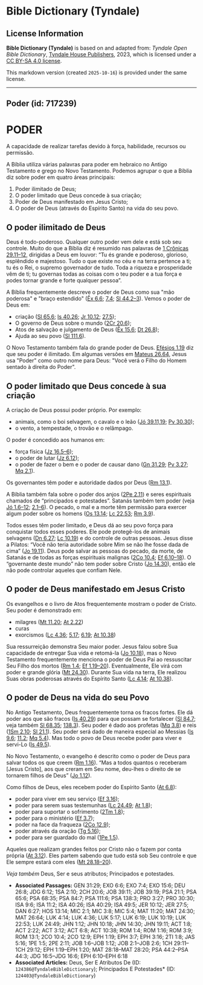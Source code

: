 # Bible Dictionary (Tyndale)

## License Information

**Bible Dictionary (Tyndale)** is based on and adapted from: _Tyndale Open Bible Dictionary_, [Tyndale House Publishers](https://tyndaleopenresources.com/), 2023, which is licensed under a [CC BY-SA 4.0 license](https://creativecommons.org/licenses/by-sa/4.0/legalcode.en).

This markdown version (created `2025-10-16`) is provided under the same license.



--------------------------------

## Poder (id: 717239)

PODER
=====

A capacidade de realizar tarefas devido à força, habilidade, recursos ou permissão.

A Bíblia utiliza várias palavras para poder em hebraico no Antigo Testamento e grego no Novo Testamento. Podemos agrupar o que a Bíblia diz sobre poder em quatro áreas principais:

1. Poder ilimitado de Deus;
2. O poder limitado que Deus concede à sua criação;
3. Poder de Deus manifestado em Jesus Cristo;
4. O poder de Deus (através do Espírito Santo) na vida do seu povo.

O poder ilimitado de Deus
-------------------------

Deus é todo\-poderoso. Qualquer outro poder vem dele e está sob seu controle. Muito do que a Bíblia diz é resumido nas palavras de [1 Crônicas 29\.11–12,](https://ref.ly/1Chr29:11-1Chr29:12) dirigidas a Deus em louvor: “Tu és grande e poderoso, glorioso, esplêndido e majestoso. Tudo o que existe no céu e na terra pertence a ti; tu és o Rei, o supremo governador de tudo. Toda a riqueza e prosperidade vêm de ti; tu governas todas as coisas com o teu poder e a tua força e podes tornar grande e forte qualquer pessoa”.

A Bíblia frequentemente descreve o poder de Deus como sua "mão poderosa" e "braço estendido" ([Êx 6\.6](https://ref.ly/Exod6:6); [7\.4](https://ref.ly/Exod7:4); [Sl 44\.2–3](https://ref.ly/Ps44:2-Ps44:3)). Vemos o poder de Deus em:

* criação ([Sl 65\.6](https://ref.ly/Ps65:6); [Is 40\.26](https://ref.ly/Isa40:26); [Jr 10\.12](https://ref.ly/Jer10:12); [27\.5](https://ref.ly/Jer27:5));
* O governo de Deus sobre o mundo ([2Cr 20\.6](https://ref.ly/2Chr20:6));
* Atos de salvação e julgamento de Deus ([Êx 15\.6](https://ref.ly/Exod15:6); [Dt 26\.8](https://ref.ly/Deut26:8));
* Ajuda ao seu povo ([Sl 111\.6](https://ref.ly/Ps111:6)).

O Novo Testamento também fala do grande poder de Deus. [Efésios 1\.19](https://ref.ly/Eph1:19) diz que seu poder é ilimitado. Em algumas versões em [Mateus 26\.64,](https://ref.ly/Matt26:64) Jesus usa "Poder" como outro nome para Deus: "Você verá o Filho do Homem sentado à direita do Poder".

O poder limitado que Deus concede à sua criação
-----------------------------------------------

A criação de Deus possui poder próprio. Por exemplo:

* animais, como o boi selvagem, o cavalo e o leão ([Jó 39\.11,19](https://ref.ly/Job39:11,Job39:19); [Pv 30\.30](https://ref.ly/Prov30:30));
* o vento, a tempestade, o trovão e o relâmpago.

O poder é concedido aos humanos em:

* força física ([Jz 16\.5–6](https://ref.ly/Judg16:5-Judg16:6));
* o poder de lutar ([Jz 6\.12](https://ref.ly/Judg6:12));
* o poder de fazer o bem e o poder de causar dano ([Gn 31\.29](https://ref.ly/Gen31:29); [Pv 3\.27](https://ref.ly/Prov3:27); [Mq 2\.1](https://ref.ly/Mic2:1)).

Os governantes têm poder e autoridade dados por Deus ([Rm 13\.1](https://ref.ly/Rom13:1)).

A Bíblia também fala sobre o poder dos anjos ([2Pe 2\.11](https://ref.ly/2Pet2:11)) e seres espirituais chamados de “principados e potestades”. Satanás também tem poder (veja [Jó 1\.6–12](https://ref.ly/Job1:6-Job1:12); [2\.1–6](https://ref.ly/Job2:1-Job2:6)). O pecado, o mal e a morte têm permissão para exercer algum poder sobre os homens ([Os 13\.14](https://ref.ly/Hos13:14); [Lc 22\.53](https://ref.ly/Luke22:53); [Rm 3\.9](https://ref.ly/Rom3:9)).

Todos esses têm poder limitado, e Deus dá ao seu povo força para conquistar todos esses poderes. Ele pode protegê\-los de animais selvagens ([Dn 6\.27](https://ref.ly/Dan6:27); [Lc 10\.19](https://ref.ly/Luke10:19)) e do controle de outras pessoas. Jesus disse a Pilatos: “Você não teria autoridade sobre Mim se não lhe fosse dada de cima” ([Jo 19\.11](https://ref.ly/John19:11)). Deus pode salvar as pessoas do pecado, da morte, de Satanás e de todas as forças espirituais malignas ([2Co 10\.4](https://ref.ly/2Cor10:4); [Ef 6\.10–18](https://ref.ly/Eph6:10-Eph6:18)). O “governante deste mundo” não tem poder sobre Cristo ([Jo 14\.30](https://ref.ly/John14:30)), então ele não pode controlar aqueles que confiam Nele.

O poder de Deus manifestado em Jesus Cristo
-------------------------------------------

Os evangelhos e o livro de Atos frequentemente mostram o poder de Cristo. Seu poder é demonstrado em:

* milagres ([Mt 11\.20](https://ref.ly/Matt11:20); [At 2\.22](https://ref.ly/Acts2:22))
* curas
* exorcismos ([Lc 4\.36](https://ref.ly/Luke4:36); [5\.17](https://ref.ly/Luke5:17); [6\.19](https://ref.ly/Luke6:19); [At 10\.38](https://ref.ly/Acts10:38))

Sua ressurreição demonstra Seu maior poder. Jesus falou sobre Sua capacidade de entregar Sua vida e retomá\-la ([Jo 10\.18](https://ref.ly/John10:18)), mas o Novo Testamento frequentemente menciona o poder de Deus Pai ao ressuscitar Seu Filho dos mortos ([Rm 1\.4](https://ref.ly/Rom1:4); [Ef 1\.19–20](https://ref.ly/Eph1:19-Eph1:20)). Eventualmente, Ele virá com poder e grande glória ([Mt 24\.30](https://ref.ly/Matt24:30)). Durante Sua vida na terra, Ele realizou Suas obras poderosas através do Espírito Santo ([Lc 4\.14](https://ref.ly/Luke4:14); [At 10\.38](https://ref.ly/Acts10:38)).

O poder de Deus na vida do seu Povo
-----------------------------------

No Antigo Testamento, Deus frequentemente torna os fracos fortes. Ele dá poder aos que são fracos ([Is 40\.29](https://ref.ly/Isa40:29)) para que possam se fortalecer ([Sl 84\.7](https://ref.ly/Ps84:7); veja também [Sl 68\.35](https://ref.ly/Ps68:35); [138\.3](https://ref.ly/Ps138:3)). Seu poder é dado aos profetas ([Mq 3\.8](https://ref.ly/Mic3:8)) e reis ([1Sm 2\.10](https://ref.ly/1Sam2:10); [Sl 21\.1](https://ref.ly/Ps21:1)). Seu poder será dado de maneira especial ao Messias ([Is 9\.6](https://ref.ly/Isa9:6); [11\.2](https://ref.ly/Isa11:2); [Mq 5\.4](https://ref.ly/Mic5:4)). Mas todo o povo de Deus recebe poder para viver e servi\-Lo ([Is 49\.5](https://ref.ly/Isa49:5)).

No Novo Testamento, o evangelho é descrito como o poder de Deus para salvar todos os que creem ([Rm 1\.16](https://ref.ly/Rom1:16)). “Mas a todos quantos o receberam \[Jesus Cristo], aos que creram em Seu nome, deu\-lhes o direito de se tornarem filhos de Deus” ([Jo 1\.12](https://ref.ly/John1:12)).

Como filhos de Deus, eles recebem poder do Espírito Santo ([At 6\.8](https://ref.ly/Acts6:8)):

* poder para viver em seu serviço ([Ef 3\.16](https://ref.ly/Eph3:16));
* poder para serem suas testemunhas ([Lc 24\.49](https://ref.ly/Luke24:49); [At 1\.8](https://ref.ly/Acts1:8));
* poder para suportar o sofrimento ([2Tm 1\.8](https://ref.ly/2Tim1:8));
* poder para o ministério ([Ef 3\.7](https://ref.ly/Eph3:7));
* poder na face da fraqueza ([2Co 12\.9](https://ref.ly/2Cor12:9));
* poder através da oração ([Tg 5\.16](https://ref.ly/Jas5:16));
* poder para ser guardado do mal ([1Pe 1\.5](https://ref.ly/1Pet1:5)).

Aqueles que realizam grandes feitos por Cristo não o fazem por conta própria ([At 3\.12](https://ref.ly/Acts3:12)). Eles partem sabendo que tudo está sob Seu controle e que Ele sempre estará com eles ([Mt 28\.18–20](https://ref.ly/Matt28:18-Matt28:20)).

*Veja também* Deus, Ser e seus atributos; Principados e potestades.

* **Associated Passages:** GEN 31:29; EXO 6:6; EXO 7:4; EXO 15:6; DEU 26:8; JDG 6:12; 1SA 2:10; 2CH 20:6; JOB 39:11; JOB 39:19; PSA 21:1; PSA 65:6; PSA 68:35; PSA 84:7; PSA 111:6; PSA 138:3; PRO 3:27; PRO 30:30; ISA 9:6; ISA 11:2; ISA 40:26; ISA 40:29; ISA 49:5; JER 10:12; JER 27:5; DAN 6:27; HOS 13:14; MIC 2:1; MIC 3:8; MIC 5:4; MAT 11:20; MAT 24:30; MAT 26:64; LUK 4:14; LUK 4:36; LUK 5:17; LUK 6:19; LUK 10:19; LUK 22:53; LUK 24:49; JHN 1:12; JHN 10:18; JHN 14:30; JHN 19:11; ACT 1:8; ACT 2:22; ACT 3:12; ACT 6:8; ACT 10:38; ROM 1:4; ROM 1:16; ROM 3:9; ROM 13:1; 2CO 10:4; 2CO 12:9; EPH 1:19; EPH 3:7; EPH 3:16; 2TI 1:8; JAS 5:16; 1PE 1:5; 2PE 2:11; JOB 1:6–JOB 1:12; JOB 2:1–JOB 2:6; 1CH 29:11–1CH 29:12; EPH 1:19–EPH 1:20; MAT 28:18–MAT 28:20; PSA 44:2–PSA 44:3; JDG 16:5–JDG 16:6; EPH 6:10–EPH 6:18
* **Associated Articles:** Deus, Ser E Atributos De (ID: `124386@TyndaleBibleDictionary`); Principados E Potestades* (ID: `124403@TyndaleBibleDictionary`)

